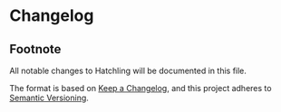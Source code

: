 # Changelog

<!-- Have a look at: -->
<!-- https://raw.githubusercontent.com/pypa/hatch/97c76ed53a38c1a376fb80a597d31752168527a0/docs/history/hatchling.md -->

## Footnote

All notable changes to Hatchling will be documented in this file.

The format is based on [Keep a Changelog](https://keepachangelog.com/en/1.0.0/), and this project adheres to [Semantic Versioning](https://semver.org/spec/v2.0.0.html).
